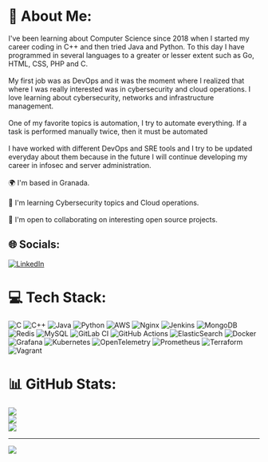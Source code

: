 # 💫 About Me:
I've been learning about Computer Science since 2018 when I started my career coding in C++ and then tried Java and Python. To this day I have programmed in several languages to a greater or lesser extent such as Go, HTML, CSS, PHP and C.<br><br>My first job was as DevOps and it was the moment where I realized that where I was really interested was in cybersecurity and cloud operations. I love learning about cybersecurity, networks and infrastructure management. <br><br>One of my favorite topics is automation, I try to automate everything. If a task is performed manually twice, then it must be automated<br><br>I have worked with different DevOps and SRE tools and I try to be updated everyday about them because in the future I will continue developing my career in infosec and server administration.<br><br>🌍  I'm based in Granada.<br><br>🧠  I'm learning Cybersecurity topics and Cloud operations.<br><br>🤝  I'm open to collaborating on interesting open source projects.


## 🌐 Socials:
[![LinkedIn](https://img.shields.io/badge/LinkedIn-%230077B5.svg?logo=linkedin&logoColor=white)](https://linkedin.com/in/https://www.linkedin.com/in/jose-luis-paris-reyes/) 

# 💻 Tech Stack:
![C](https://img.shields.io/badge/c-%2300599C.svg?style=flat&logo=c&logoColor=white) ![C++](https://img.shields.io/badge/c++-%2300599C.svg?style=flat&logo=c%2B%2B&logoColor=white) ![Java](https://img.shields.io/badge/java-%23ED8B00.svg?style=flat&logo=openjdk&logoColor=white) ![Python](https://img.shields.io/badge/python-3670A0?style=flat&logo=python&logoColor=ffdd54) ![AWS](https://img.shields.io/badge/AWS-%23FF9900.svg?style=flat&logo=amazon-aws&logoColor=white) ![Nginx](https://img.shields.io/badge/nginx-%23009639.svg?style=flat&logo=nginx&logoColor=white) ![Jenkins](https://img.shields.io/badge/jenkins-%232C5263.svg?style=flat&logo=jenkins&logoColor=white) ![MongoDB](https://img.shields.io/badge/MongoDB-%234ea94b.svg?style=flat&logo=mongodb&logoColor=white) ![Redis](https://img.shields.io/badge/redis-%23DD0031.svg?style=flat&logo=redis&logoColor=white) ![MySQL](https://img.shields.io/badge/mysql-4479A1.svg?style=flat&logo=mysql&logoColor=white) ![GitLab CI](https://img.shields.io/badge/gitlab%20CI-%23181717.svg?style=flat&logo=gitlab&logoColor=white) ![GitHub Actions](https://img.shields.io/badge/github%20actions-%232671E5.svg?style=flat&logo=githubactions&logoColor=white) ![ElasticSearch](https://img.shields.io/badge/-ElasticSearch-005571?style=flat&logo=elasticsearch) ![Docker](https://img.shields.io/badge/docker-%230db7ed.svg?style=flat&logo=docker&logoColor=white) ![Grafana](https://img.shields.io/badge/grafana-%23F46800.svg?style=flat&logo=grafana&logoColor=white) ![Kubernetes](https://img.shields.io/badge/kubernetes-%23326ce5.svg?style=flat&logo=kubernetes&logoColor=white) ![OpenTelemetry](https://img.shields.io/badge/OpenTelemetry-FFFFFF?&style=flat&logo=opentelemetry&logoColor=black) ![Prometheus](https://img.shields.io/badge/Prometheus-E6522C?style=flat&logo=Prometheus&logoColor=white) ![Terraform](https://img.shields.io/badge/terraform-%235835CC.svg?style=flat&logo=terraform&logoColor=white) ![Vagrant](https://img.shields.io/badge/vagrant-%231563FF.svg?style=flat&logo=vagrant&logoColor=white)
# 📊 GitHub Stats:
![](https://github-readme-stats.vercel.app/api?username=XileonXL&theme=radical&hide_border=false&include_all_commits=false&count_private=false)<br/>
![](https://github-readme-streak-stats.herokuapp.com/?user=XileonXL&theme=radical&hide_border=false)<br/>
![](https://github-readme-stats.vercel.app/api/top-langs/?username=XileonXL&theme=radical&hide_border=false&include_all_commits=false&count_private=false&layout=compact)

---
[![](https://visitcount.itsvg.in/api?id=XileonXL&icon=0&color=0)](https://visitcount.itsvg.in)

<!-- Proudly created with GPRM ( https://gprm.itsvg.in ) -->
